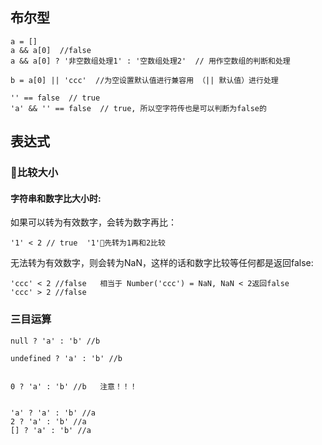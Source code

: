 ## 布尔型



```
a = []
a && a[0]  //false   
a && a[0] ? '非空数组处理1' : '空数组处理2'  // 用作空数组的判断和处理

b = a[0] || 'ccc'  //为空设置默认值进行兼容用 （|| 默认值）进行处理

'' == false  // true
'a' && '' == false  // true, 所以空字符传也是可以判断为false的
```



## 表达式
### 比较大小
#### 字符串和数字比大小时:

如果可以转为有效数字，会转为数字再比：


```
'1' < 2 // true  '1'先转为1再和2比较
```

无法转为有效数字，则会转为NaN，这样的话和数字比较等任何都是返回false:



```
'ccc' < 2 //false   相当于 Number('ccc') = NaN, NaN < 2返回false
'ccc' > 2 //false
```




### 三目运算
```
null ? 'a' : 'b' //b

undefined ? 'a' : 'b' //b


0 ? 'a' : 'b' //b   注意！！！


'a' ? 'a' : 'b' //a
2 ? 'a' : 'b' //a  
[] ? 'a' : 'b' //a  
```